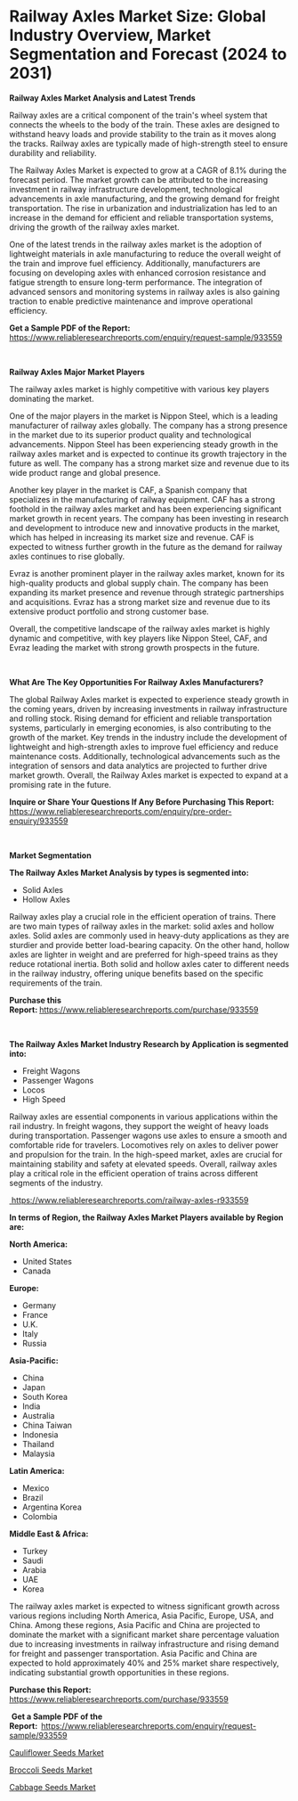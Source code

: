 <p><h1>Railway Axles Market Size: Global Industry Overview, Market Segmentation and Forecast (2024 to 2031)</h1></p><p><strong>Railway Axles Market Analysis and Latest Trends</strong></p>
<p><p>Railway axles are a critical component of the train's wheel system that connects the wheels to the body of the train. These axles are designed to withstand heavy loads and provide stability to the train as it moves along the tracks. Railway axles are typically made of high-strength steel to ensure durability and reliability.</p><p>The Railway Axles Market is expected to grow at a CAGR of 8.1% during the forecast period. The market growth can be attributed to the increasing investment in railway infrastructure development, technological advancements in axle manufacturing, and the growing demand for freight transportation. The rise in urbanization and industrialization has led to an increase in the demand for efficient and reliable transportation systems, driving the growth of the railway axles market.</p><p>One of the latest trends in the railway axles market is the adoption of lightweight materials in axle manufacturing to reduce the overall weight of the train and improve fuel efficiency. Additionally, manufacturers are focusing on developing axles with enhanced corrosion resistance and fatigue strength to ensure long-term performance. The integration of advanced sensors and monitoring systems in railway axles is also gaining traction to enable predictive maintenance and improve operational efficiency.</p></p>
<p><strong>Get a Sample PDF of the Report:&nbsp;</strong> <a href="https://www.reliableresearchreports.com/enquiry/request-sample/933559">https://www.reliableresearchreports.com/enquiry/request-sample/933559</a></p>
<p>&nbsp;</p>
<p><strong>Railway Axles Major Market Players</strong></p>
<p><p>The railway axles market is highly competitive with various key players dominating the market. </p><p>One of the major players in the market is Nippon Steel, which is a leading manufacturer of railway axles globally. The company has a strong presence in the market due to its superior product quality and technological advancements. Nippon Steel has been experiencing steady growth in the railway axles market and is expected to continue its growth trajectory in the future as well. The company has a strong market size and revenue due to its wide product range and global presence.</p><p>Another key player in the market is CAF, a Spanish company that specializes in the manufacturing of railway equipment. CAF has a strong foothold in the railway axles market and has been experiencing significant market growth in recent years. The company has been investing in research and development to introduce new and innovative products in the market, which has helped in increasing its market size and revenue. CAF is expected to witness further growth in the future as the demand for railway axles continues to rise globally.</p><p>Evraz is another prominent player in the railway axles market, known for its high-quality products and global supply chain. The company has been expanding its market presence and revenue through strategic partnerships and acquisitions. Evraz has a strong market size and revenue due to its extensive product portfolio and strong customer base.</p><p>Overall, the competitive landscape of the railway axles market is highly dynamic and competitive, with key players like Nippon Steel, CAF, and Evraz leading the market with strong growth prospects in the future.</p></p>
<p>&nbsp;</p>
<p><strong>What Are The Key Opportunities For Railway Axles Manufacturers?</strong></p>
<p><p>The global Railway Axles market is expected to experience steady growth in the coming years, driven by increasing investments in railway infrastructure and rolling stock. Rising demand for efficient and reliable transportation systems, particularly in emerging economies, is also contributing to the growth of the market. Key trends in the industry include the development of lightweight and high-strength axles to improve fuel efficiency and reduce maintenance costs. Additionally, technological advancements such as the integration of sensors and data analytics are projected to further drive market growth. Overall, the Railway Axles market is expected to expand at a promising rate in the future.</p></p>
<p><strong>Inquire or Share Your Questions If Any Before Purchasing This Report:</strong> <a href="https://www.reliableresearchreports.com/enquiry/pre-order-enquiry/933559">https://www.reliableresearchreports.com/enquiry/pre-order-enquiry/933559</a></p>
<p>&nbsp;</p>
<p><strong>Market Segmentation</strong></p>
<p><strong>The Railway Axles Market Analysis by types is segmented into:</strong></p>
<p><ul><li>Solid Axles</li><li>Hollow Axles</li></ul></p>
<p><p>Railway axles play a crucial role in the efficient operation of trains. There are two main types of railway axles in the market: solid axles and hollow axles. Solid axles are commonly used in heavy-duty applications as they are sturdier and provide better load-bearing capacity. On the other hand, hollow axles are lighter in weight and are preferred for high-speed trains as they reduce rotational inertia. Both solid and hollow axles cater to different needs in the railway industry, offering unique benefits based on the specific requirements of the train.</p></p>
<p><strong>Purchase this Report:&nbsp;</strong><a href="https://www.reliableresearchreports.com/purchase/933559">https://www.reliableresearchreports.com/purchase/933559</a></p>
<p>&nbsp;</p>
<p><strong>The Railway Axles Market Industry Research by Application is segmented into:</strong></p>
<p><ul><li>Freight Wagons</li><li>Passenger Wagons</li><li>Locos</li><li>High Speed</li></ul></p>
<p><p>Railway axles are essential components in various applications within the rail industry. In freight wagons, they support the weight of heavy loads during transportation. Passenger wagons use axles to ensure a smooth and comfortable ride for travelers. Locomotives rely on axles to deliver power and propulsion for the train. In the high-speed market, axles are crucial for maintaining stability and safety at elevated speeds. Overall, railway axles play a critical role in the efficient operation of trains across different segments of the industry.</p></p>
<p><a href="https://www.reliableresearchreports.com/railway-axles-r933559">&nbsp;https://www.reliableresearchreports.com/railway-axles-r933559</a></p>
<p><strong>In terms of Region, the Railway Axles Market Players available by Region are:</strong></p>
<p>
    <p> <strong> North America: </strong>
        <ul>
            <li>United States</li>
            <li>Canada</li>
        </ul>
        </p> 
    <p> <strong> Europe: </strong>
        <ul>
            <li>Germany</li>
            <li>France</li>
            <li>U.K.</li>
            <li>Italy</li>
            <li>Russia</li>
        </ul>
        </p> 
    <p> <strong> Asia-Pacific: </strong>
        <ul>
            <li>China</li>
            <li>Japan</li>
            <li>South Korea</li>
            <li>India</li>
            <li>Australia</li>
            <li>China Taiwan</li>
            <li>Indonesia</li>
            <li>Thailand</li>
            <li>Malaysia</li>
        </ul>
        </p> 
    <p> <strong> Latin America: </strong>
        <ul>
            <li>Mexico</li>
            <li>Brazil</li>
            <li>Argentina Korea</li>
            <li>Colombia</li>
        </ul>
        </p> 
    <p> <strong> Middle East & Africa: </strong>
        <ul>
            <li>Turkey</li>
            <li>Saudi</li>
            <li>Arabia</li>
            <li>UAE</li>
            <li>Korea</li>
        </ul>
    </p>
    </p>
<p><p>The railway axles market is expected to witness significant growth across various regions including North America, Asia Pacific, Europe, USA, and China. Among these regions, Asia Pacific and China are projected to dominate the market with a significant market share percentage valuation due to increasing investments in railway infrastructure and rising demand for freight and passenger transportation. Asia Pacific and China are expected to hold approximately 40% and 25% market share respectively, indicating substantial growth opportunities in these regions.</p></p>
<p><strong>Purchase this Report: </strong><a href="https://www.reliableresearchreports.com/purchase/933559">https://www.reliableresearchreports.com/purchase/933559</a></p>
<p>&nbsp;<strong>Get a Sample PDF of the Report:&nbsp;&nbsp;</strong><a href="https://www.reliableresearchreports.com/enquiry/request-sample/933559">https://www.reliableresearchreports.com/enquiry/request-sample/933559</a></p>
<p><strong></strong></p>
<p><p><a href="https://github.com/myacatherineblakecaczo9vcsw/Market-Research-Report-List-3/blob/main/cauliflower-seeds-market.md">Cauliflower Seeds Market</a></p><p><a href="https://github.com/irfadac/Market-Research-Report-List-3/blob/main/broccoli-seeds-market.md">Broccoli Seeds Market</a></p><p><a href="https://github.com/okotobwrhuteie/Market-Research-Report-List-2/blob/main/cabbage-seeds-market.md">Cabbage Seeds Market</a></p></p>